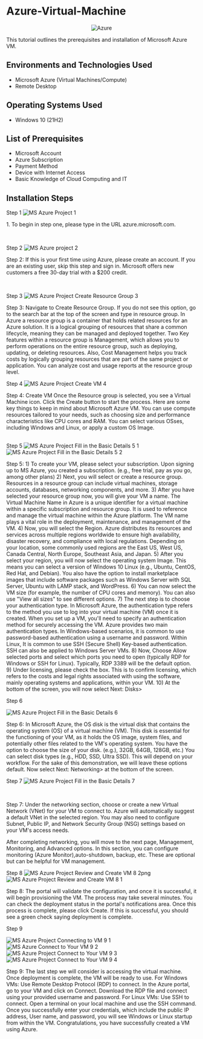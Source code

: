 # Azure-Virtual-Machine
<p align="center">
<img src=https://upload.wikimedia.org/wikipedia/commons/thumb/f/fa/Microsoft_Azure.svg/150px-Microsoft_Azure.svg.png alt="Azure"/>

</p>


This tutorial outlines the prerequisites and installation of Microsoft Azure VM.<br />




<h2>Environments and Technologies Used</h2>

- Microsoft Azure (Virtual Machines/Compute)
- Remote Desktop


<h2>Operating Systems Used </h2>

- Windows 10</b> (21H2)

<h2>List of Prerequisites</h2>

- Microsoft Account
- Azure Subscription
- Payment Method
- Device with Internet Access
- Basic Knowledge of Cloud Computing and IT

<h2>Installation Steps</h2>


Step 1 ![MS Azure Project 1](https://github.com/user-attachments/assets/c2a9cf11-da2b-429d-bbc8-2da8145ab888)

<p>
1. To begin in step one, please type in the URL azure.microsoft.com. 
</p>
<br />

Step 2 ![MS Azure project 2](https://github.com/user-attachments/assets/7d8e1dde-65f1-4b56-affc-bdde6234ccc3)

<p>

</p>
<p>
Step 2: If this is your first time using Azure, please create an account. If you are an existing user, skip this step and sign in. Microsoft offers new customers a free 30-day trial with a $200 credit. 
</p>
<br />

Step 3 ![MS Azure Project Create Resource Group 3](https://github.com/user-attachments/assets/cc36abb8-cc51-465b-81f2-dd16887841e9)

<p>

</p>
<p>
Step 3: Navigate to Create Resource Group. If you do not see this option, go to the search bar at the top of the screen and type in resource group. In Azure a resource group is a container that holds related resources for an Azure solution. It is a logical grouping of resources that share a common lifecycle, meaning they can be managed and deployed together. Two Key features within a resource group is Management, which allows you to perform operations on the entire resource group, such as deploying, updating, or deleting resources. Also, Cost Management helps you track costs by logically grouping resources that are part of the same project or application. You can analyze cost and usage reports at the resource group level.  
</p>


Step 4 ![MS Azure Project Create VM 4](https://github.com/user-attachments/assets/9796d074-5624-406a-94be-6d9378134ca9)

<p>
</p>
<p>
Step 4: Create VM Once the Resource group is selected, you see a Virtual Machine icon. Click the Create button to start the process. Here are some key things to keep in mind about Microsoft Azure VM. You can use compute resources tailored to your needs, such as choosing size and performance characteristics like CPU cores and RAM. You can select various OSses, including Windows and Linux, or apply a custom OS Image. 


</p>
<br

Step 5 ![MS Azure Project Fill in the Basic Details 5 1](https://github.com/user-attachments/assets/2154fc64-cd9e-4001-aefb-802ca23c6e27)
![MS Azure Project Fill in the Basic Details 5 2](https://github.com/user-attachments/assets/9ede43ed-e069-4f9a-8f3b-d7ed3936f501)

<p>
</p>
<p>
Step 5:  1) To create your VM, please select your subscription. Upon signing up to MS Azure, you created a subscription. (e.g., free trial, pay as you go, among other plans) 2) Next, you will select or create a resource group. Resources in a resource group can include virtual machines, storage accounts, databases, networking components, and more. 3) After you have selected your resource group now, you will give your VM a name. The Virtual Machine Name in Azure is a unique identifier for a virtual machine within a specific subscription and resource group. It is used to reference and manage the virtual machine within the Azure platform. The VM name plays a vital role in the deployment, maintenance, and management of the VM. 4) Now, you will select the Region. Azure distributes its resources and services across multiple regions worldwide to ensure high availability, disaster recovery, and compliance with local regulations. Depending on your location, some commonly used regions are the East US, West US, Canada Central, North Europe, Southeast Asia, and Japan. 5) After you select your region, you will now select the operating system Image. This means you can select a version of Windows 10 Linux (e.g., Ubuntu, CentOS, Red Hat, and Debian). You also have the option to install marketplace images that include software packages such as Windows Server with SQL Server, Ubuntu with LAMP stack, and WordPress. 6) You can now select the VM size (for example, the number of CPU cores and memory). You can also use "View all sizes" to see different options.
 7) The next step is to choose your authentication type. In Microsoft Azure, the authentication type refers to the method you use to log into your virtual machine (VM) once it is created. When you set up a VM, you'll need to specify an authentication method for securely accessing the VM. Azure provides two main authentication types. In Windows-based scenarios, it is common to use password-based authentication using a username and password. Within Linux, It is common to use SSH (Secure Shell) Key-based authentication. SSH can also be applied to Windows Server VMs. 8) Now, Choose Allow selected ports and select which ports you need to open (typically RDP for Windows or SSH for Linux). Typically, RDP 3389 will be the default option. 9) Under licensing, please check the box. This is to confirm licensing, which refers to the costs and legal rights associated with using the software, mainly operating systems and applications, within your VM. 10) At the bottom of the screen, you will now select Next: Disks>


Step 6

![MS Azure Project Fill in the Basic Details 6](https://github.com/user-attachments/assets/1c38d036-e1ed-46a5-a910-86631bc2378c)

<p>

</p>
<p>
Step 6: In Microsoft Azure, the OS disk is the virtual disk that contains the operating system (OS) of a virtual machine (VM). This disk is essential for the functioning of your VM, as it holds the OS image, system files, and potentially other files related to the VM's operating system. You have the option to choose the size of your disk. (e.g.), 32GB, 64GB, 128GB, etc.) You can select disk types (e.g., HDD, SSD, Ultra SSD). This will depend on your workflow. For the sake of this demonstration, we will leave these options default. Now select Next: Networking> at the bottom of the screen. 

Step 7 ![MS Azure Project Fill in the Basic Details 7](https://github.com/user-attachments/assets/cab4d1cf-a42e-445c-b65a-b06040dfee9c)

</p>
<br

<p>
</p>
<p>
Step 7: Under the networking section, choose or create a new Virtual Network (VNet) for your VM to connect to. Azure will automatically suggest a default VNet in the selected region. You may also need to configure Subnet, Public IP, and Network Security Group (NSG) settings based on your VM's access needs.

After completing networking, you will move to the next page, Management, Monitoring, and Advanced options. In this section, you can configure monitoring (Azure Monitor),auto-shutdown, backup, etc. These are optional but can be helpful for VM management. 
</p>
<be

Step 8
![MS Azure Project Review and Create VM 8 2png](https://github.com/user-attachments/assets/dc1eb807-4add-4321-a7ee-df2ab5f9b1c8)
![MS Azure Project Review and Create VM 8 1](https://github.com/user-attachments/assets/359e7ec8-e216-4175-b8f6-1df714a79b00)


<p>

</p>
<p>
Step 8: The portal will validate the configuration, and once it is successful, it will begin provisioning the VM. The process may take several minutes. You can check the deployment status in the portal's notifications area. Once this process is complete, please click Create. If this is successful, you should see a green check saying deployment is complete. 
</p>
<be

Step 9

![MS Azure Project Connecting to VM 9 1](https://github.com/user-attachments/assets/7ecf8811-92f0-48ed-93d8-5401c4866997)
![MS Azure Connect to Your VM 9 2](https://github.com/user-attachments/assets/c81ed20f-6935-4635-85f9-e87ea3e4d92e)
![MS Azure Project Connect to Your VM 9 3](https://github.com/user-attachments/assets/ee0f784c-8242-40cd-8486-b34f85459f56)
![MS Azure Project Connect to Your VM 9 4](https://github.com/user-attachments/assets/e43f916e-2381-4c64-a1ae-faadda80156d)



<p>
Step 9: The last step we will consider is accessing the virtual machine. Once deployment is complete, the VM will be ready to use. For Windows VMs: Use Remote Desktop Protocol (RDP) to connect. In the Azure portal, go to your VM and click on Connect. Download the RDP file and connect using your provided username and password. For Linux VMs: Use SSH to connect. Open a terminal on your local machine and use the SSH command. Once you successfully enter your credentials, which include the public IP address, User name, and password, you will see Windows or Linux startup from within the VM. Congratulations, you have successfully created a VM using Azure. 
</p>
<p>

</p>
<br

